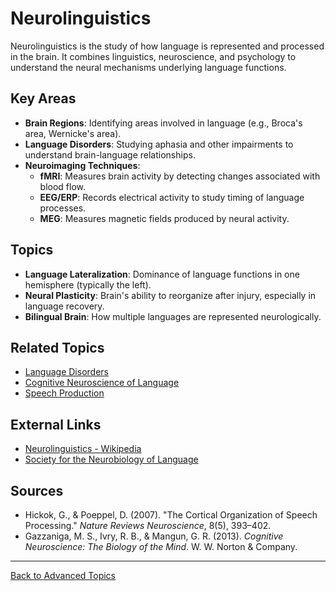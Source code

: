 # Neurolinguistics

Neurolinguistics is the study of how language is represented and processed in the brain. It combines linguistics, neuroscience, and psychology to understand the neural mechanisms underlying language functions.

## Key Areas

- **Brain Regions**: Identifying areas involved in language (e.g., Broca's area, Wernicke's area).
- **Language Disorders**: Studying aphasia and other impairments to understand brain-language relationships.
- **Neuroimaging Techniques**:
  - **fMRI**: Measures brain activity by detecting changes associated with blood flow.
  - **EEG/ERP**: Records electrical activity to study timing of language processes.
  - **MEG**: Measures magnetic fields produced by neural activity.

## Topics

- **Language Lateralization**: Dominance of language functions in one hemisphere (typically the left).
- **Neural Plasticity**: Brain's ability to reorganize after injury, especially in language recovery.
- **Bilingual Brain**: How multiple languages are represented neurologically.


## Related Topics

- [Language Disorders](../Language-Disorders.md)
- [Cognitive Neuroscience of Language](Cognitive-Neuroscience-of-Language.md)
- [Speech Production](../Speech-Production.md)

## External Links

- [Neurolinguistics - Wikipedia](https://en.wikipedia.org/wiki/Neurolinguistics)
- [Society for the Neurobiology of Language](https://www.neurolang.org/)

## Sources

- Hickok, G., & Poeppel, D. (2007). "The Cortical Organization of Speech Processing." *Nature Reviews Neuroscience*, 8(5), 393–402.
- Gazzaniga, M. S., Ivry, R. B., & Mangun, G. R. (2013). *Cognitive Neuroscience: The Biology of the Mind*. W. W. Norton & Company.

---

[Back to Advanced Topics](README.md)

